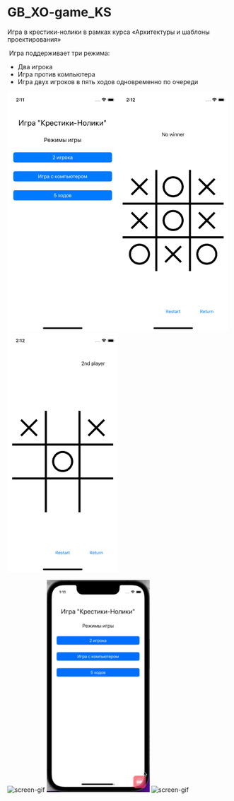 # GB_XO-game_KS
Игра в крестики-нолики в рамках курса «Архитектуры и шаблоны проектирования»

 Игра поддерживает три режима:
 - Два игрока
 - Игра против компьютера
 - Игра двух игроков в пять ходов одновременно по очереди

<img src="https://github.com/KonstantinShmondrik/GB_XO-game_KS/blob/main/Screen%20Shot%201.png" width="250" /><img src="https://github.com/KonstantinShmondrik/GB_XO-game_KS/blob/main/Screen%20Shot%202.png" width="250" /><img src="https://github.com/KonstantinShmondrik/GB_XO-game_KS/blob/main/Screen%20Shot%203.png" width="250" />
 
 ![screen-gif](https://github.com/KonstantinShmondrik/GB_XO-game_KS/blob/main/2_players.gif)
  ![screen-gif](https://github.com/KonstantinShmondrik/GB_XO-game_KS/blob/main/Game_against_the_computer.gif)
   ![screen-gif](https://github.com/KonstantinShmondrik/GB_XO-game_KS/blob/main/Game_in_5_moves.gif)
